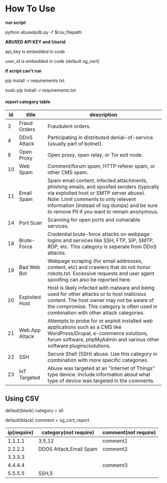 # How To Use

**run script**

python abuselpdb.py -f $csv_filepath

**ABUSED API KEY and Userid**

api_key is embedded in code

user_id is embedded in code (default sg_cert)

**if script can't run**

pip install -r requirements.txt

sudo pip install -r requirements.txt

#### report category table
id | title | description
--- | --- | ---
3 	| Fraud Orders 	|Fraudulent orders.
4 	|DDoS Attack 	|Participating in distributed denial-of-service (usually part of botnet).
9 	|Open Proxy 	|Open proxy, open relay, or Tor exit node.
10 	|Web Spam 	|Comment/forum spam, HTTP referer spam, or other CMS spam.
11 	|Email Spam 	|Spam email content, infected attachments, phishing emails, and spoofed senders (typically via exploited host or SMTP server abuse). Note: Limit comments to only relevent information (instead of log dumps) and be sure to remove PII if you want to remain anonymous.
14 	|Port Scan 	|Scanning for open ports and vulnerable services.
18 	|Brute-Force 	|Credential brute-force attacks on webpage logins and services like SSH, FTP, SIP, SMTP, RDP, etc. This category is seperate from DDoS attacks.
19 	|Bad Web Bot 	|Webpage scraping (for email addresses, content, etc) and crawlers that do not honor robots.txt. Excessive requests and user agent spoofing can also be reported here.
20 	|Exploited Host 	|Host is likely infected with malware and being used for other attacks or to host malicious content. The host owner may not be aware of the compromise. This category is often used in combination with other attack categories.
21 	|Web App Attack 	|Attempts to probe for or exploit installed web applications such as a CMS like WordPress/Drupal, e-commerce solutions, forum software, phpMyAdmin and various other software plugins/solutions.
22 	|SSH 	|Secure Shell (SSH) abuse. Use this category in combination with more specific categories.
23 	|IoT Targeted 	|Abuse was targeted at an "Internet of Things" type device. Include information about what type of device was targeted in the comments. 


## Using CSV 

default(blank) category = all

default(black) comment = sg_cert_report

ip(require) | category(not require) | comment(not require)
--- | --- | ---
1.1.1.1 | 3,5,12 | comment1
2.2.2.2 | DDOS Attack,Email Spam | comment2
3.3.3.3 | |
4.4.4.4 | | comment3
5.5.5.5 | SSH,5 |